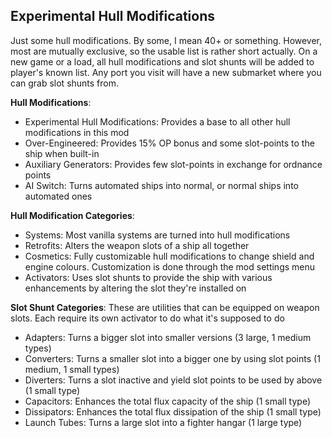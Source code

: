 ## **Experimental Hull Modifications**
Just some hull modifications. By some, I mean 40+ or something. However, most are mutually exclusive, so the usable list is rather short actually. On a new game or a load, all hull modifications and slot shunts will be added to player's known list. Any port you visit will have a new submarket where you can grab slot shunts from.

**Hull Modifications**:
- Experimental Hull Modifications: Provides a base to all other hull modifications in this mod
- Over-Engineered: Provides 15% OP bonus and some slot-points to the ship when built-in
- Auxiliary Generators: Provides few slot-points in exchange for ordnance points
- AI Switch: Turns automated ships into normal, or normal ships into automated ones

**Hull Modification Categories**:
- Systems: Most vanilla systems are turned into hull modifications
- Retrofits: Alters the weapon slots of a ship all together
- Cosmetics: Fully customizable hull modifications to change shield and engine colours. Customization is done through the mod settings menu
- Activators: Uses slot shunts to provide the ship with various enhancements by altering the slot they're installed on

**Slot Shunt Categories**: These are utilities that can be equipped on weapon slots. Each require its own activator to do what it's supposed to do
- Adapters: Turns a bigger slot into smaller versions (3 large, 1 medium types)
- Converters: Turns a smaller slot into a bigger one by using slot points (1 medium, 1 small types)
- Diverters: Turns a slot inactive and yield slot points to be used by above (1 small type)
- Capacitors: Enhances the total flux capacity of the ship (1 small type)
- Dissipators: Enhances the total flux dissipation of the ship (1 small type)
- Launch Tubes: Turns a large slot into a fighter hangar (1 large type)
